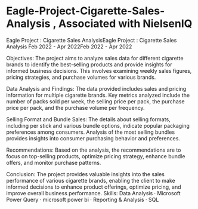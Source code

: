 # Eagle-Project-Cigarette-Sales-Analysis , Associated with NielsenIQ
Eagle Project : Cigarette Sales AnalysisEagle Project : Cigarette Sales Analysis
Feb 2022 - Apr 2022Feb 2022 - Apr 2022

Objectives: 
  The project aims to analyze sales data for different cigarette brands to identify the best-selling products and provide insights for informed business decisions. This involves examining weekly sales figures, pricing strategies, and purchase volumes for various brands.
  
Data Analysis and Findings:
  The data provided includes sales and pricing information for multiple cigarette brands. Key metrics analyzed include the number of packs sold per week, the selling price per pack, the purchase price per pack, and the purchase volume per frequency.
  
Selling Format and Bundle Sales:
The details about selling formats, including per stick and various bundle options, indicate popular packaging preferences among consumers. Analysis of the most selling bundles provides insights into consumer purchasing behavior and preferences.

Recommendations:
Based on the analysis, the recommendations are to focus on top-selling products, optimize pricing strategy, enhance bundle offers, and monitor purchase patterns.


Conclusion:
The project provides valuable insights into the sales performance of various cigarette brands, enabling the client to make informed decisions to enhance product offerings, optimize pricing, and improve overall business performance.
Skills: Data Analysis · Microsoft Power Query · microsoft power bi · Reporting & Analysis · SQL
